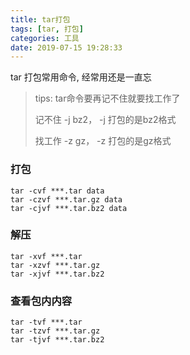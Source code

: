 ```yaml
---
title: tar打包
tags: [tar, 打包]
categories: 工具
date: 2019-07-15 19:28:33
---
```


tar 打包常用命令, 经常用还是一直忘

> tips:  tar命令要再记不住就要找工作了
>
>   记不住  -j bz2， -j 打包的是bz2格式
>
>   找工作 -z gz， -z 打包的是gz格式 

### 打包

```
tar -cvf ***.tar data
tar -czvf ***.tar.gz data
tar -cjvf ***.tar.bz2 data
```

<!-- more -->

### 解压

```
tar -xvf ***.tar
tar -xzvf ***.tar.gz
tar -xjvf ***.tar.bz2
```

### 查看包内内容

```
tar -tvf ***.tar
tar -tzvf ***.tar.gz
tar -tjvf ***.tar.bz2
```
